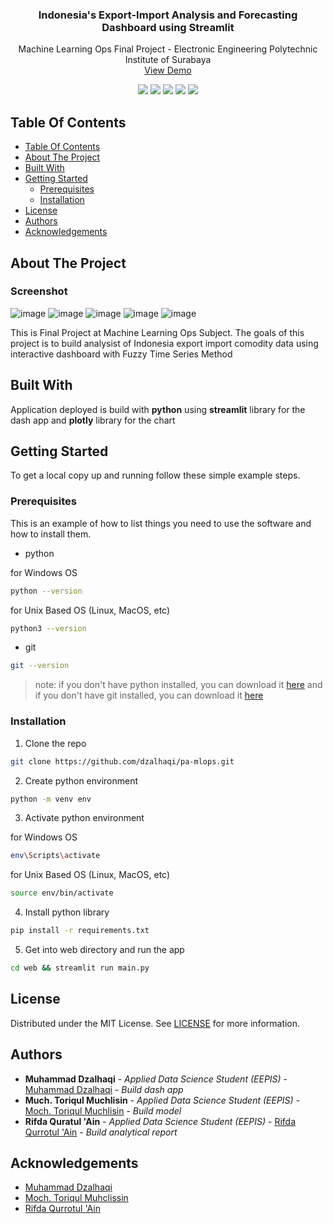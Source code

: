 <p align="center">
  <h3 align="center">Indonesia's Export-Import Analysis and Forecasting Dashboard using Streamlit</h3>

  <p align="center">
    Machine Learning Ops Final Project - Electronic Engineering Polytechnic Institute of Surabaya
    <br/>
    <a href="https://export-import-analysis.streamlit.app/">View Demo</a>
  </p>
</p>



<p align="center">
  <p align="center">
    <img src="https://img.shields.io/github/downloads/dzalhaqi/pa-mlops/total"/>
    <img src="https://img.shields.io/github/contributors/dzalhaqi/pa-mlops?color=dark-green"/>
    <img src="https://img.shields.io/github/forks/dzalhaqi/pa-mlops?style=social"/>
    <img src="https://img.shields.io/github/issues/dzalhaqi/pa-mlops"/>
    <img src="https://img.shields.io/github/license/dzalhaqi/pa-mlops"/>
  </p>
</p>

## Table Of Contents

- [Table Of Contents](#table-of-contents)
- [About The Project](#about-the-project)
- [Built With](#built-with)
- [Getting Started](#getting-started)
  - [Prerequisites](#prerequisites)
  - [Installation](#installation)
- [License](#license)
- [Authors](#authors)
- [Acknowledgements](#acknowledgements)

## About The Project

### Screenshot
![image](https://github.com/Dzalhaqi/pa-mlops/assets/52716202/d56f6c8e-3b24-4473-874e-1a84cf289552)
![image](https://github.com/Dzalhaqi/pa-mlops/assets/52716202/037926ab-a4f7-4613-8eea-8b6348d1eaed)
![image](https://github.com/Dzalhaqi/pa-mlops/assets/52716202/2a91c1d8-cd81-4fb8-ad97-223dbbcd19a1)
![image](https://github.com/Dzalhaqi/pa-mlops/assets/52716202/94e74dc3-6b1e-4917-9021-fb19799aa153)
![image](https://github.com/Dzalhaqi/pa-mlops/assets/52716202/9f1c5cc6-c6a5-45bd-a676-725fd253b673)


This is Final Project at Machine Learning Ops Subject. The goals of this project is to build analysist of Indonesia export import comodity data using interactive dashboard with Fuzzy Time Series Method 

## Built With

Application deployed is build with **python** using **streamlit** library for the dash app and **plotly** library for the chart

## Getting Started

To get a local copy up and running follow these simple example steps.

### Prerequisites

This is an example of how to list things you need to use the software and how to install them.

* python

for Windows OS
```sh
python --version 
```

for Unix Based OS (Linux, MacOS, etc)
```sh
python3 --version 
```

* git

```sh
git --version 
```

> note: if you don't have python installed, you can download it [here](https://www.python.org/downloads/) and if you don't have git installed, you can download it [here](https://git-scm.com/downloads)

### Installation

1. Clone the repo

```sh
git clone https://github.com/dzalhaqi/pa-mlops.git
```

2. Create python environment

```sh
python -m venv env
```

3. Activate python environment

for Windows OS
```sh
env\Scripts\activate
```

for Unix Based OS (Linux, MacOS, etc)
```sh
source env/bin/activate
```

4. Install python library

```sh
pip install -r requirements.txt
```

5. Get into web directory and run the app

```sh
cd web && streamlit run main.py
```

## License

Distributed under the MIT License. See [LICENSE](https://github.com/dzalhaqi/pa-mlops/blob/main/LICENSE.md) for more information.

## Authors

* **Muhammad Dzalhaqi** - *Applied Data Science Student (EEPIS)* - [Muhammad Dzalhaqi](https://github.com/dzalhaqi/) - *Build dash app*
* **Much. Toriqul Muchlisin** - *Applied Data Science Student (EEPIS)* - [Moch. Toriqul Muchlisin](https://github.com/tmuchlissin) - *Build model*
* **Rifda Quratul 'Ain** - *Applied Data Science Student (EEPIS)* - [Rifda Qurrotul 'Ain](https://github.com/riffuda) - *Build analytical report*

## Acknowledgements

* [Muhammad Dzalhaqi](https://github.com/dzalhaqi/)
* [Moch. Toriqul Muhclissin](https://github.com/tmuchlissin)
* [Rifda Qurrotul 'Ain](https://github.com/riffuda)
